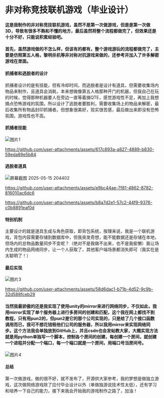 # 非对称竞技联机游戏（毕业设计）
#### 这是我制作的非对称竞技联机游戏，虽然不是第一次做游戏，但是是第一次做3D，导致有很多不熟和不懂的地方，最后虽然将整个流程都做完了，但效果还是十分不好，只能说积累经验吧。
#### 首先，虽然游戏做的不怎么样，但该有的都有，整个游戏游玩的流程都做完了，主要是仿照第五人格，黎明杀机等非对称对抗游戏来做的，还参考并加入了许多解密游戏在里面。
#### 抓捕者和逃脱者的设计
抓捕者设计的是有技能，但有冷却时间，而逃脱者是设计有道具，但需要收集场内物品来制作，且道具会消耗，本来想做像第五人格那种开门的机器，但我自己在玩的时候，觉得那种机器要人在旁边一直等着搞QTE，感觉游戏性不足，再加上我想搞点恐怖游戏的氛围，所以设计了逃脱者要胜利，需要收集场上的物品来解密，最后收集所有物品封印抓捕者。但想象很美好，现实很苦感，最后做出来即没有恐怖氛围，游戏性也不高。
#### 抓捕者技能
![图片1](https://github.com/user-attachments/assets/8a5ad8de-039f-48b5-9445-5c60c1a19fc0)

https://github.com/user-attachments/assets/617c893a-a827-4889-b830-59eda89e5b84
#### 逃脱者道具
![屏幕截图 2025-05-15 204402](https://github.com/user-attachments/assets/98ffb5f9-b6fb-44b2-8fda-0e0ccfd14b04)

https://github.com/user-attachments/assets/e9bc44ae-7f81-4862-8782-816010ac6dc6

https://github.com/user-attachments/assets/b8a7d2e1-57c2-44f9-9376-c0b8891eaf0d
#### 特别机制
主要设计的就是道具生成与角色获取，即背包系统，按理来说，我是一个联机游戏，背包内容需要存储到数据库中，但我突发奇想，能不能数据还是存储在本地，但场内的总物品数量同步不变呢？（绝对不是我做不出来，也不是我偷懒）我让场内生成的物品网络同步，让一个人获取了，其他客户端场景都消失即可（我实在是太聪明了！）
#### 最后实现
![图片3](https://github.com/user-attachments/assets/f0a80c91-9b75-4c16-adf2-ab80fdd3b4fc)

https://github.com/user-attachments/assets/58d6dac1-b71b-4d52-9c9b-32d588fceb29
#### 当然我最骄傲的还是我实现了使用unity的mirror来进行网络同步，不仅如此，我用mirror实现了单个服务器上进行多房间的创建和匹配，这个我在网上都找不到教程，只有用pun2的，但pun2是它的那个公司实现的，只是给了几个接口函数调用而已，我可不想花钱租他们公司的服务器，所以我用mirror来实现网络同步。这个方法我会单独放到GitHub上，并且csdn也会发帖教大家，大概实现方法就是用python单独写一个脚本，控制各个房间的创建，每创建一个房间，就创建一个进程并分配一个端口，每一个端口就是一个房间，用端口号当房间号。
![图片4](https://github.com/user-attachments/assets/d98459b5-6e91-456e-9fde-e95e0967f89e)

#### 总结
第一次做游戏，做的很不好，就不发布了，开源供大家参考，我的梦想是做独立游戏，这次做网络游戏除了应付毕业设计以外（单做独游说技术性太低），还有学习和培养一下自己的能力，接下来我会开始我的游戏制作之路了，加油！





